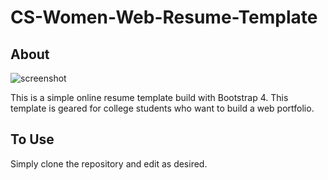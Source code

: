 # CS-Women-Web-Resume-Template

## About 

![screenshot](https://cloud.githubusercontent.com/assets/8978764/24691841/eb8b7c3e-19a3-11e7-9b16-87046c1e47ac.png)

This is a simple online resume template build with Bootstrap 4. This template is geared for college students who want to build a web portfolio. 

## To Use
Simply clone the repository and edit as desired. 


